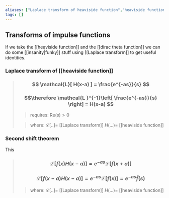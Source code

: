 ```yaml
---
aliases: ["Laplace transform of heaviside function","heaviside function Laplace transform","second shift theorem"]
tags: []
---
```


## Transforms of impulse functions
If we take the [[heaviside function]] and the [[dirac theta function]] we can do some [[insanity|funky]] stuff using [[Laplace transform]] to get useful identities.

### Laplace transform of [[heaviside function]]

> ### $$ \mathcal{L}[ H(x-a) ] = \frac{e^{-as}}{s} $$ 
> ### $$\therefore \mathcal{L }^{-1}\left[ \frac{e^{-as}}{s} \right] = H(x-a) $$ 
>> requires:
>> Re$(s)>0$
>
>> where:
>> $\mathcal{L}[..]=$ [[Laplace transform]]
>> $H(...)=$ [[heaviside function]]

### Second shift theorem

This 

> ### $$ \mathcal{L}[ f(x)H(x-a) ] = e^{-as} \mathcal{L}[f(x+a)] $$ 
> ### $$ \mathcal{L}[ f(x-a)H(x-a) ] = e^{-as} \mathcal{L}[f(x)] = e^{-as} \tilde{f}(s) $$ 
>> where:
>> $\mathcal{L}[..]=$ [[Laplace transform]]
>> $H(...)=$ [[heaviside function]]
